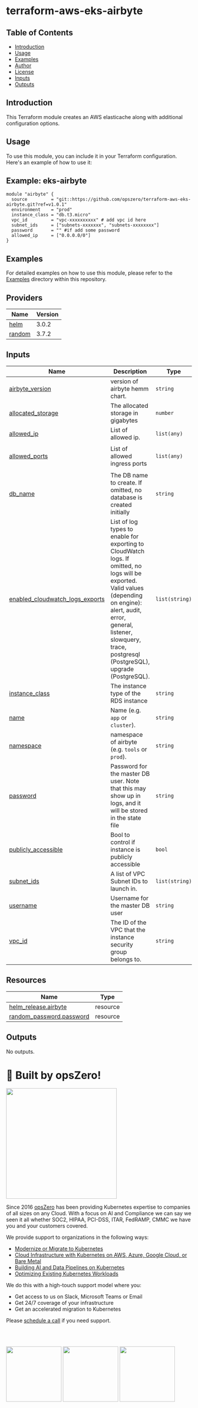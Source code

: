 # terraform-aws-eks-airbyte

## Table of Contents
- [Introduction](#introduction)
- [Usage](#usage)
- [Examples](#Examples)
- [Author](#Author)
- [License](#license)
- [Inputs](#inputs)
- [Outputs](#outputs)

## Introduction
This Terraform module creates an AWS elasticache along with additional configuration options.

## Usage
To use this module, you can include it in your Terraform configuration. Here's an example of how to use it:


## Example: eks-airbyte

```hcl
module "airbyte" {
  source         = "git::https://github.com/opszero/terraform-aws-eks-airbyte.git?ref=v1.0.1"
  environment    = "prod"
  instance_class = "db.t3.micro"
  vpc_id         = "vpc-xxxxxxxxxx" # add vpc id here
  subnet_ids     = ["subnets-xxxxxxx", "subnets-xxxxxxxx"]
  password       = "" #if add some password
  allowed_ip     = ["0.0.0.0/0"]
}
```

## Examples
For detailed examples on how to use this module, please refer to the [Examples](https://github.com/opszero/terraform-aws-eks-airbyte.git) directory within this repository.


<!-- BEGIN_TF_DOCS -->

## Providers

| Name | Version |
|------|---------|
| <a name="provider_helm"></a> [helm](#provider\_helm) | 3.0.2 |
| <a name="provider_random"></a> [random](#provider\_random) | 3.7.2 |
## Inputs

| Name | Description | Type | Default | Required |
|------|-------------|------|---------|:--------:|
| <a name="input_airbyte_version"></a> [airbyte\_version](#input\_airbyte\_version) | version of airbyte hemm chart. | `string` | `"0.50.21"` | no |
| <a name="input_allocated_storage"></a> [allocated\_storage](#input\_allocated\_storage) | The allocated storage in gigabytes | `number` | `50` | no |
| <a name="input_allowed_ip"></a> [allowed\_ip](#input\_allowed\_ip) | List of allowed ip. | `list(any)` | `[]` | no |
| <a name="input_allowed_ports"></a> [allowed\_ports](#input\_allowed\_ports) | List of allowed ingress ports | `list(any)` | <pre>[<br/>  5432<br/>]</pre> | no |
| <a name="input_db_name"></a> [db\_name](#input\_db\_name) | The DB name to create. If omitted, no database is created initially | `string` | `"airbyte"` | no |
| <a name="input_enabled_cloudwatch_logs_exports"></a> [enabled\_cloudwatch\_logs\_exports](#input\_enabled\_cloudwatch\_logs\_exports) | List of log types to enable for exporting to CloudWatch logs. If omitted, no logs will be exported. Valid values (depending on engine): alert, audit, error, general, listener, slowquery, trace, postgresql (PostgreSQL), upgrade (PostgreSQL). | `list(string)` | <pre>[<br/>  "postgresql",<br/>  "upgrade"<br/>]</pre> | no |
| <a name="input_instance_class"></a> [instance\_class](#input\_instance\_class) | The instance type of the RDS instance | `string` | `null` | no |
| <a name="input_name"></a> [name](#input\_name) | Name  (e.g. `app` or `cluster`). | `string` | `"airbyte"` | no |
| <a name="input_namespace"></a> [namespace](#input\_namespace) | namespace of airbyte   (e.g. `tools` or `prod`). | `string` | `"tools"` | no |
| <a name="input_password"></a> [password](#input\_password) | Password for the master DB user. Note that this may show up in logs, and it will be stored in the state file | `string` | `""` | no |
| <a name="input_publicly_accessible"></a> [publicly\_accessible](#input\_publicly\_accessible) | Bool to control if instance is publicly accessible | `bool` | `false` | no |
| <a name="input_subnet_ids"></a> [subnet\_ids](#input\_subnet\_ids) | A list of VPC Subnet IDs to launch in. | `list(string)` | `[]` | no |
| <a name="input_username"></a> [username](#input\_username) | Username for the master DB user | `string` | `"postgres"` | no |
| <a name="input_vpc_id"></a> [vpc\_id](#input\_vpc\_id) | The ID of the VPC that the instance security group belongs to. | `string` | `""` | no |
## Resources

| Name | Type |
|------|------|
| [helm_release.airbyte](https://registry.terraform.io/providers/hashicorp/helm/3.0.2/docs/resources/release) | resource |
| [random_password.password](https://registry.terraform.io/providers/hashicorp/random/3.7.2/docs/resources/password) | resource |
## Outputs

No outputs.
# 🚀 Built by opsZero!

<a href="https://opszero.com"><img src="https://opszero.com/wp-content/uploads/2024/07/opsZero_logo_svg.svg" width="300px"/></a>

Since 2016 [opsZero](https://opszero.com) has been providing Kubernetes
expertise to companies of all sizes on any Cloud. With a focus on AI and
Compliance we can say we seen it all whether SOC2, HIPAA, PCI-DSS, ITAR,
FedRAMP, CMMC we have you and your customers covered.

We provide support to organizations in the following ways:

- [Modernize or Migrate to Kubernetes](https://opszero.com/solutions/modernization/)
- [Cloud Infrastructure with Kubernetes on AWS, Azure, Google Cloud, or Bare Metal](https://opszero.com/solutions/cloud-infrastructure/)
- [Building AI and Data Pipelines on Kubernetes](https://opszero.com/solutions/ai/)
- [Optimizing Existing Kubernetes Workloads](https://opszero.com/solutions/optimized-workloads/)

We do this with a high-touch support model where you:

- Get access to us on Slack, Microsoft Teams or Email
- Get 24/7 coverage of your infrastructure
- Get an accelerated migration to Kubernetes

Please [schedule a call](https://calendly.com/opszero-llc/discovery) if you need support.

<br/><br/>

<div style="display: block">
  <img src="https://opszero.com/wp-content/uploads/2024/07/aws-advanced.png" width="150px" />
  <img src="https://opszero.com/wp-content/uploads/2024/07/AWS-public-sector.png" width="150px" />
  <img src="https://opszero.com/wp-content/uploads/2024/07/AWS-eks.png" width="150px" />
</div>
<!-- END_TF_DOCS -->
